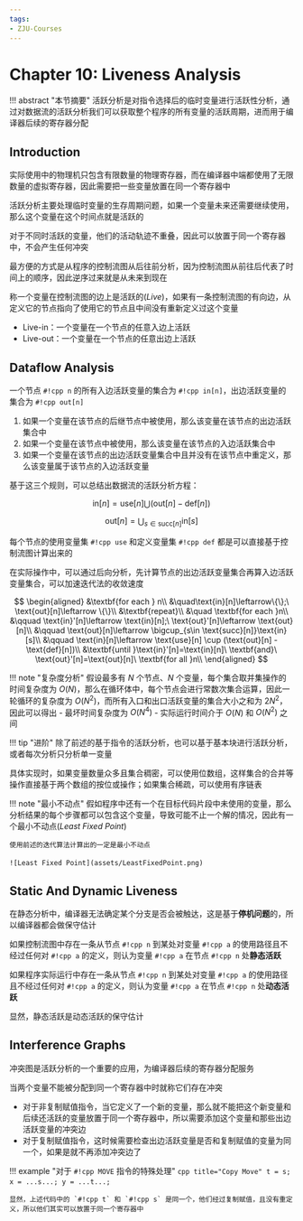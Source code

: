 ```yaml
---
tags:
- ZJU-Courses
---
```


# Chapter 10: Liveness Analysis

!!! abstract "本节摘要"
    活跃分析是对指令选择后的临时变量进行活跃性分析，通过对数据流的活跃分析我们可以获取整个程序的所有变量的活跃周期，进而用于编译器后续的寄存器分配

## Introduction

实际使用中的物理机只包含有限数量的物理寄存器，而在编译器中端都使用了无限数量的虚拟寄存器，因此需要把一些变量放置在同一个寄存器中

活跃分析主要处理临时变量的生存周期问题，如果一个变量未来还需要继续使用，那么这个变量在这个时间点就是活跃的

对于不同时活跃的变量，他们的活动轨迹不重叠，因此可以放置于同一个寄存器中，不会产生任何冲突

最方便的方式是从程序的控制流图从后往前分析，因为控制流图从前往后代表了时间上的顺序，因此逆序过来就是从未来到现在

称一个变量在控制流图的边上是活跃的(*Live*)，如果有一条控制流图的有向边，从定义它的节点指向了使用它的节点且中间没有重新定义过这个变量

- Live-in：一个变量在一个节点的任意入边上活跃
- Live-out：一个变量在一个节点的任意出边上活跃

## Dataflow Analysis

一个节点 `#!cpp n` 的所有入边活跃变量的集合为 `#!cpp in[n]`，出边活跃变量的集合为 `#!cpp out[n]`

1. 如果一个变量在该节点的后继节点中被使用，那么该变量在该节点的出边活跃集合中
2. 如果一个变量在该节点中被使用，那么该变量在该节点的入边活跃集合中
3. 如果一个变量在该节点的出边活跃变量集合中且并没有在该节点中重定义，那么该变量属于该节点的入边活跃变量

基于这三个规则，可以总结出数据流的活跃分析方程：

$$
\text{in}[n]=\text{use}[n]\bigcup(\text{out}[n]-\text{def}[n])
$$

$$
\text{out}[n]=\mathop{\bigcup}_{s\in\text{succ}[n]}\text{in}[s]
$$

每个节点的使用变量集 `#!cpp use` 和定义变量集 `#!cpp def` 都是可以直接基于控制流图计算出来的

在实际操作中，可以通过后向分析，先计算节点的出边活跃变量集合再算入边活跃变量集合，可以加速迭代法的收敛速度

$$
\begin{aligned}
&\textbf{for each } n\\
&\quad\text{in}[n]\leftarrow\{\};\ \text{out}[n]\leftarrow \{\}\\
&\textbf{repeat}\\
&\quad \textbf{for each }n\\
&\qquad \text{in}'[n]\leftarrow \text{in}[n];\ \text{out}'[n]\leftarrow \text{out}[n]\\
&\qquad \text{out}[n]\leftarrow \bigcup_{s\in \text{succ}[n]}\text{in}[s]\\
&\qquad \text{in}[n]\leftarrow \text{use}[n] \cup (\text{out}[n] - \text{def}[n])\\
&\textbf{until }\text{in}'[n]=\text{in}[n]\ \textbf{and}\ \text{out}'[n]=\text{out}[n]\ \textbf{for all }n\\
\end{aligned}
$$

!!! note "复杂度分析"
    假设最多有 $N$ 个节点、$N$ 个变量，每个集合取并集操作的时间复杂度为 $O(N)$，那么在循环体中，每个节点会进行常数次集合运算，因此一轮循环的复杂度为 $O(N^2)$，而所有入口和出口活跃变量的集合大小之和为 $2N^2$，因此可以得出
    - 最坏时间复杂度为 $O(N^4)$
    - 实际运行时间介于 $O(N)$ 和 $O(N^2)$ 之间

!!! tip "进阶"
    除了前述的基于指令的活跃分析，也可以基于基本块进行活跃分析，或者每次分析只分析单一变量

具体实现时，如果变量数量众多且集合稠密，可以使用位数组，这样集合的合并等操作直接基于两个数组的按位或操作；如果集合稀疏，可以使用有序链表

!!! note "最小不动点"
    假如程序中还有一个在目标代码片段中未使用的变量，那么分析结果的每个步骤都可以包含这个变量，导致可能不止一个解的情况，因此有一个最小不动点(*Least Fixed Point*)

    使用前述的迭代算法计算出的一定是最小不动点

    ![Least Fixed Point](assets/LeastFixedPoint.png)

## Static And Dynamic Liveness

在静态分析中，编译器无法确定某个分支是否会被触达，这是基于**停机问题**的，所以编译器都会做保守估计

如果控制流图中存在一条从节点 `#!cpp n` 到某处对变量 `#!cpp a` 的使用路径且不经过任何对 `#!cpp a` 的定义，则认为变量 `#!cpp a` 在节点 `#!cpp n` 处**静态活跃**

如果程序实际运行中存在一条从节点 `#!cpp n` 到某处对变量 `#!cpp a` 的使用路径且不经过任何对 `#!cpp a` 的定义，则认为变量 `#!cpp a` 在节点 `#!cpp n` 处**动态活跃**

显然，静态活跃是动态活跃的保守估计

## Interference Graphs

冲突图是活跃分析的一个重要的应用，为编译器后续的寄存器分配服务

当两个变量不能被分配到同一个寄存器中时就称它们存在冲突

- 对于非复制赋值指令，当它定义了一个新的变量，那么就不能把这个新变量和后续还活跃的变量放置于同一个寄存器中，所以需要添加这个变量和那些出边活跃变量的冲突边
- 对于复制赋值指令，这时候需要检查出边活跃变量是否和复制赋值的变量为同一个，如果是就不再添加冲突边了

!!! example "对于 `#!cpp MOVE` 指令的特殊处理"
    ```cpp title="Copy Move"
    t = s;
    x = ...s...;
    y = ...t...;
    ```

    显然，上述代码中的 `#!cpp t` 和 `#!cpp s` 是同一个，他们经过复制赋值，且没有重定义，所以他们其实可以放置于同一个寄存器中
